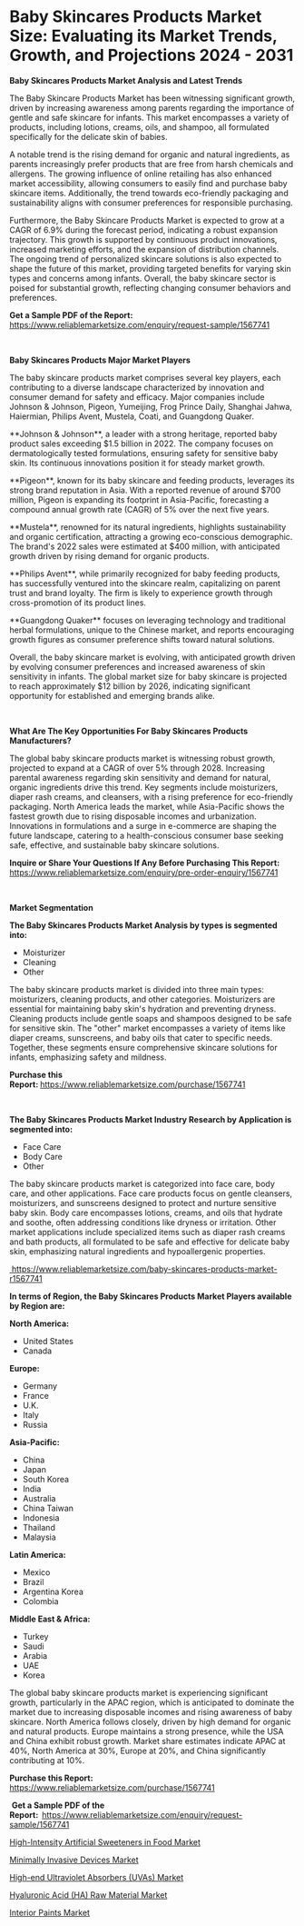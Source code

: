 <p><h1>Baby Skincares Products Market Size: Evaluating its Market Trends, Growth, and Projections 2024 - 2031</h1></p><p><strong>Baby Skincares Products Market Analysis and Latest Trends</strong></p>
<p><p>The Baby Skincare Products Market has been witnessing significant growth, driven by increasing awareness among parents regarding the importance of gentle and safe skincare for infants. This market encompasses a variety of products, including lotions, creams, oils, and shampoo, all formulated specifically for the delicate skin of babies. </p><p>A notable trend is the rising demand for organic and natural ingredients, as parents increasingly prefer products that are free from harsh chemicals and allergens. The growing influence of online retailing has also enhanced market accessibility, allowing consumers to easily find and purchase baby skincare items. Additionally, the trend towards eco-friendly packaging and sustainability aligns with consumer preferences for responsible purchasing.</p><p>Furthermore, the Baby Skincare Products Market is expected to grow at a CAGR of 6.9% during the forecast period, indicating a robust expansion trajectory. This growth is supported by continuous product innovations, increased marketing efforts, and the expansion of distribution channels. The ongoing trend of personalized skincare solutions is also expected to shape the future of this market, providing targeted benefits for varying skin types and concerns among infants. Overall, the baby skincare sector is poised for substantial growth, reflecting changing consumer behaviors and preferences.</p></p>
<p><strong>Get a Sample PDF of the Report:&nbsp;</strong> <a href="https://www.reliablemarketsize.com/enquiry/request-sample/1567741">https://www.reliablemarketsize.com/enquiry/request-sample/1567741</a></p>
<p>&nbsp;</p>
<p><strong>Baby Skincares Products Major Market Players</strong></p>
<p><p>The baby skincare products market comprises several key players, each contributing to a diverse landscape characterized by innovation and consumer demand for safety and efficacy. Major companies include Johnson & Johnson, Pigeon, Yumeijing, Frog Prince Daily, Shanghai Jahwa, Haiermian, Philips Avent, Mustela, Coati, and Guangdong Quaker.</p><p>**Johnson & Johnson**, a leader with a strong heritage, reported baby product sales exceeding $1.5 billion in 2022. The company focuses on dermatologically tested formulations, ensuring safety for sensitive baby skin. Its continuous innovations position it for steady market growth.</p><p>**Pigeon**, known for its baby skincare and feeding products, leverages its strong brand reputation in Asia. With a reported revenue of around $700 million, Pigeon is expanding its footprint in Asia-Pacific, forecasting a compound annual growth rate (CAGR) of 5% over the next five years.</p><p>**Mustela**, renowned for its natural ingredients, highlights sustainability and organic certification, attracting a growing eco-conscious demographic. The brand's 2022 sales were estimated at $400 million, with anticipated growth driven by rising demand for organic products.</p><p>**Philips Avent**, while primarily recognized for baby feeding products, has successfully ventured into the skincare realm, capitalizing on parent trust and brand loyalty. The firm is likely to experience growth through cross-promotion of its product lines.</p><p>**Guangdong Quaker** focuses on leveraging technology and traditional herbal formulations, unique to the Chinese market, and reports encouraging growth figures as consumer preference shifts toward natural solutions.</p><p>Overall, the baby skincare market is evolving, with anticipated growth driven by evolving consumer preferences and increased awareness of skin sensitivity in infants. The global market size for baby skincare is projected to reach approximately $12 billion by 2026, indicating significant opportunity for established and emerging brands alike.</p></p>
<p>&nbsp;</p>
<p><strong>What Are The Key Opportunities For Baby Skincares Products Manufacturers?</strong></p>
<p><p>The global baby skincare products market is witnessing robust growth, projected to expand at a CAGR of over 5% through 2028. Increasing parental awareness regarding skin sensitivity and demand for natural, organic ingredients drive this trend. Key segments include moisturizers, diaper rash creams, and cleansers, with a rising preference for eco-friendly packaging. North America leads the market, while Asia-Pacific shows the fastest growth due to rising disposable incomes and urbanization. Innovations in formulations and a surge in e-commerce are shaping the future landscape, catering to a health-conscious consumer base seeking safe, effective, and sustainable baby skincare solutions.</p></p>
<p><strong>Inquire or Share Your Questions If Any Before Purchasing This Report:</strong> <a href="https://www.reliablemarketsize.com/enquiry/pre-order-enquiry/1567741">https://www.reliablemarketsize.com/enquiry/pre-order-enquiry/1567741</a></p>
<p>&nbsp;</p>
<p><strong>Market Segmentation</strong></p>
<p><strong>The Baby Skincares Products Market Analysis by types is segmented into:</strong></p>
<p><ul><li>Moisturizer</li><li>Cleaning</li><li>Other</li></ul></p>
<p><p>The baby skincare products market is divided into three main types: moisturizers, cleaning products, and other categories. Moisturizers are essential for maintaining baby skin's hydration and preventing dryness. Cleaning products include gentle soaps and shampoos designed to be safe for sensitive skin. The "other" market encompasses a variety of items like diaper creams, sunscreens, and baby oils that cater to specific needs. Together, these segments ensure comprehensive skincare solutions for infants, emphasizing safety and mildness.</p></p>
<p><strong>Purchase this Report:&nbsp;</strong><a href="https://www.reliablemarketsize.com/purchase/1567741">https://www.reliablemarketsize.com/purchase/1567741</a></p>
<p>&nbsp;</p>
<p><strong>The Baby Skincares Products Market Industry Research by Application is segmented into:</strong></p>
<p><ul><li>Face Care</li><li>Body Care</li><li>Other</li></ul></p>
<p><p>The baby skincare products market is categorized into face care, body care, and other applications. Face care products focus on gentle cleansers, moisturizers, and sunscreens designed to protect and nurture sensitive baby skin. Body care encompasses lotions, creams, and oils that hydrate and soothe, often addressing conditions like dryness or irritation. Other market applications include specialized items such as diaper rash creams and bath products, all formulated to be safe and effective for delicate baby skin, emphasizing natural ingredients and hypoallergenic properties.</p></p>
<p><a href="https://www.reliablemarketsize.com/baby-skincares-products-market-r1567741">&nbsp;https://www.reliablemarketsize.com/baby-skincares-products-market-r1567741</a></p>
<p><strong>In terms of Region, the Baby Skincares Products Market Players available by Region are:</strong></p>
<p>
    <p> <strong> North America: </strong>
        <ul>
            <li>United States</li>
            <li>Canada</li>
        </ul>
        </p> 
    <p> <strong> Europe: </strong>
        <ul>
            <li>Germany</li>
            <li>France</li>
            <li>U.K.</li>
            <li>Italy</li>
            <li>Russia</li>
        </ul>
        </p> 
    <p> <strong> Asia-Pacific: </strong>
        <ul>
            <li>China</li>
            <li>Japan</li>
            <li>South Korea</li>
            <li>India</li>
            <li>Australia</li>
            <li>China Taiwan</li>
            <li>Indonesia</li>
            <li>Thailand</li>
            <li>Malaysia</li>
        </ul>
        </p> 
    <p> <strong> Latin America: </strong>
        <ul>
            <li>Mexico</li>
            <li>Brazil</li>
            <li>Argentina Korea</li>
            <li>Colombia</li>
        </ul>
        </p> 
    <p> <strong> Middle East & Africa: </strong>
        <ul>
            <li>Turkey</li>
            <li>Saudi</li>
            <li>Arabia</li>
            <li>UAE</li>
            <li>Korea</li>
        </ul>
    </p>
    </p>
<p><p>The global baby skincare products market is experiencing significant growth, particularly in the APAC region, which is anticipated to dominate the market due to increasing disposable incomes and rising awareness of baby skincare. North America follows closely, driven by high demand for organic and natural products. Europe maintains a strong presence, while the USA and China exhibit robust growth. Market share estimates indicate APAC at 40%, North America at 30%, Europe at 20%, and China significantly contributing at 10%.</p></p>
<p><strong>Purchase this Report: </strong><a href="https://www.reliablemarketsize.com/purchase/1567741">https://www.reliablemarketsize.com/purchase/1567741</a></p>
<p>&nbsp;<strong>Get a Sample PDF of the Report:&nbsp;&nbsp;</strong><a href="https://www.reliablemarketsize.com/enquiry/request-sample/1567741">https://www.reliablemarketsize.com/enquiry/request-sample/1567741</a></p>
<p><strong></strong></p>
<p><p><a href="https://issuu.com/reportprime-2/docs/high-intensity-artificial-sweetener_901a4379f59da1">High-Intensity Artificial Sweeteners in Food Market</a></p><p><a href="https://www.linkedin.com/pulse/global-minimally-invasive-devices-market-opportunities-forecast-zpmne?trackingId=EQOlw47pR%2FSQL1EzbiEIcA%3D%3D">Minimally Invasive Devices Market</a></p><p><a href="https://issuu.com/reportprime-2/docs/high-end-ultraviolet-absorbers-uvas_4ed1da8e34bd97">High-end Ultraviolet Absorbers (UVAs) Market</a></p><p><a href="https://medium.com/@robertpattersbg/hyaluronic-acid-ha-raw-material-market-industry-trends-and-forecast-for-period-from-2024-to-537292c4fb26">Hyaluronic Acid (HA) Raw Material Market</a></p><p><a href="https://www.linkedin.com/pulse/strategic-roadmap-global-interior-paints-market-insights-tlkie?trackingId=aE%2BYknD2SD2RGU43fPl98w%3D%3D">Interior Paints Market</a></p></p>